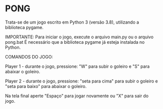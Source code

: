 # PONG

Trata-se de um jogo escrito em Python 3 (versão 3.8), utilizando a biblioteca pygame.

IMPORTANTE: Para iniciar o jogo, execute o arquivo main.py ou o arquivo pong.bat É necessário que a biblioteca pygame já esteja instalada no Python.


COMANDOS DO JOGO:

Player 1 - durante o jogo, pressione: "W" para subir o goleiro e "S" para abaixar o goleiro.

Player 2 - durante o jogo, pressione:  "seta para cima" para subir o goleiro e "seta para baixo" para abaixar o goleiro.

Na tela final aperte "Espaço" para jogar novamente ou "X" para sair do jogo.
